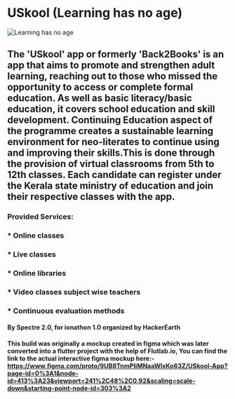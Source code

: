 # USkool (Learning has no age)

![Learning has no age](https://user-images.githubusercontent.com/85440373/160921533-61b5453e-b15f-4683-a0fd-249335c4e83f.png)


## The 'USkool' app or formerly 'Back2Books' is an app that aims to promote and strengthen adult learning, reaching out to those who missed the opportunity to access or complete formal education. As well as basic literacy/basic education, it covers school education and skill development. Continuing Education aspect of the programme creates a sustainable learning environment for neo-literates to continue using and improving their skills.This is done through the provision of virtual classrooms from 5th to 12th classes. Each candidate can register under the Kerala state ministry of education and join their respective classes with the app.

### Provided Services:

### * Online classes
### * Live classes
### * Online libraries
### * Video classes subject wise teachers
### * Continuous evaluation methods

#### By Spectre 2.0, for ionathon 1.0 organized by HackerEarth

#### This build was originally a mockup created in figma which was later converted into a flutter project with the help of Flutlab.io, You can find the link to the actual interactive figma mockup here:- https://www.figma.com/proto/9UB8TnmPIiMNaaWlxKo63Z/USkool-App?page-id=0%3A1&node-id=413%3A23&viewport=241%2C48%2C0.92&scaling=scale-down&starting-point-node-id=303%3A2
